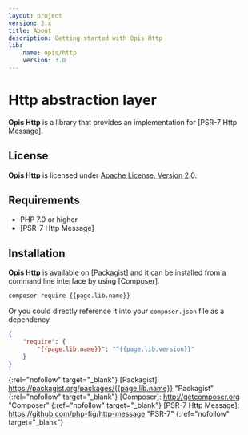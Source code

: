 ```yaml
---
layout: project
version: 3.x
title: About
description: Getting started with Opis Http
lib: 
    name: opis/http
    version: 3.0
---
```

# Http abstraction layer

**Opis Http** is a library that provides an implementation for [PSR-7 Http Message].

## License

**Opis Http** is licensed under [Apache License, Version 2.0][apache_license].

## Requirements

* PHP 7.0 or higher
* [PSR-7 Http Message]

## Installation

**Opis Http** is available on [Packagist] and it can be installed from a 
command line interface by using [Composer]. 

```bash
composer require {{page.lib.name}}
```

Or you could directly reference it into your `composer.json` file as a dependency

```json
{
    "require": {
        "{{page.lib.name}}": "^{{page.lib.version}}"
    }
}
```


[apache_license]: http://www.apache.org/licenses/LICENSE-2.0 "Project license" 
{:rel="nofollow" target="_blank"}
[Packagist]: https://packagist.org/packages/{{page.lib.name}} "Packagist" 
{:rel="nofollow" target="_blank"}
[Composer]: http://getcomposer.org "Composer" 
{:ref="nofollow" target="_blank"}
[PSR-7 Http Message]: https://github.com/php-fig/http-message "PSR-7"
{:ref="nofollow" target="_blank"}
